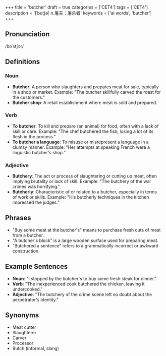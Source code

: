 +++
title = 'butcher'
draft = true
categories = ['CET4']
tags = ['CET4']
description = '[ˈbut∫ə] n.屠夫；屠杀者'
keywords = ['ai words', 'butcher']
+++

## Pronunciation
/bəˈʌtʃər/

## Definitions
### Noun
- **Butcher**: A person who slaughters and prepares meat for sale, typically in a shop or market. Example: "The butcher skillfully carved the roast for the customers."
- **Butcher shop**: A retail establishment where meat is sold and prepared.

### Verb
- **To butcher**: To kill and prepare (an animal) for food, often with a lack of skill or care. Example: "The chef butchered the fish, losing a lot of its flesh in the process."
- **To butcher a language**: To misuse or misrepresent a language in a clumsy manner. Example: "Her attempts at speaking French were a linguistic butcher's shop."

### Adjective
- **Butchery**: The act or process of slaughtering or cutting up meat, often implying brutality or lack of skill. Example: "The butchery of the war crimes was horrifying."
- **Butcherly**: Characteristic of or related to a butcher, especially in terms of work or skills. Example: "His butcherly techniques in the kitchen impressed the judges."

## Phrases
- "Buy some meat at the butcher's" means to purchase fresh cuts of meat from a butcher.
- "A butcher's block" is a large wooden surface used for preparing meat.
- "Butchered a sentence" refers to a grammatically incorrect or awkward construction.

## Example Sentences
- **Noun**: "I stopped by the butcher's to buy some fresh steak for dinner."
- **Verb**: "The inexperienced cook butchered the chicken, leaving it undercooked."
- **Adjective**: "The butchery of the crime scene left no doubt about the perpetrator's identity."

## Synonyms
- Meat cutter
- Slaughterer
- Carver
- Processor
- Butch (informal, slang)
